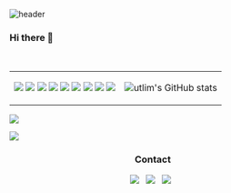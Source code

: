 ![header](https://capsule-render.vercel.app/api?type=waving&color=auto&height=200&section=header&text=utlim_github)

### Hi there 👋
<!--
https://img.shields.io/badge/JavaScript-F7DF1E.svg?style=for-the-badge&logo=JavaScript&logoColor=black
https://img.shields.io/badge/YAML-CB171E.svg?style=for-the-badge&logo=YAML&logoColor=white
-->
<br/>
<table>
  <tr>
    <td>
      <img src="https://img.shields.io/badge/SAS-blue?style=for-the-badge&logo=">
      <img src="https://img.shields.io/badge/Django-092E20.svg?style=for-the-badge&logo=Django&logoColor=white"/>
      <img src="https://img.shields.io/badge/Python-3776AB.svg?style=for-the-badge&logo=Python&logoColor=white"/>
      <img src="https://img.shields.io/badge/PostgreSQL-4169E1.svg?style=for-the-badge&logo=PostgreSQL&logoColor=white"/>
      <img src="https://img.shields.io/badge/Docker-2496ED.svg?style=for-the-badge&logo=Docker&logoColor=white"/>
      <img src="https://img.shields.io/badge/MLflow-0194E2.svg?style=for-the-badge&logo=MLflow&logoColor=white"/>
      <img src="https://img.shields.io/badge/Grafana-F46800.svg?style=for-the-badge&logo=Grafana&logoColor=white"/>
      <img src="https://img.shields.io/badge/NGINX-009639.svg?style=for-the-badge&logo=NGINX&logoColor=white"/>
      <img src="https://img.shields.io/badge/Google%20Analytics-E37400.svg?style=for-the-badge&logo=Google-Analytics&logoColor=white"/>
    </td>
    <td>
      
![utlim's GitHub stats](https://github-readme-stats.vercel.app/api?username=utlim&theme=shadow_green&show_icons=true)
    </td>
  </tr>
</table>


![](https://github-readme-stats.vercel.app/api/pin/?username=utlim&repo=utlim&cache_seconds=86400&theme=shadow_green)

<a href="https://hits.seeyoufarm.com"><img src="https://hits.seeyoufarm.com/api/count/incr/badge.svg?url=https%3A%2F%2Fgithub.com%2Futlim%2Fhit-counter&count_bg=%2379C83D&title_bg=%23555555&icon=github.svg&icon_color=%23E7E7E7&title=hits&edge_flat=false"/></a>


<h3 align="center"><b>Contact</b></h3>
<p align="center">
<a href="mailto:utaek.im@gmail.com"><img src="https://img.shields.io/badge/Gmail-EA4335?style=flat-square&logo=Gmail&logoColor=white"/></a> &nbsp
<a href="https://www.linkedin.com/in/utaekim/"><img src="https://img.shields.io/badge/LinkedIn-0A66C2?style=flat-square&logo=LinkedIn&logoColor=white"/></a> &nbsp
<a href="https://www.instagram.com/ut.im_kendor/"><img src="https://img.shields.io/badge/instagram-E4405F?style=flat-square&logo=instagram&logoColor=white"/></a> &nbsp
</p>

<!--START_SECTION:badges-->
<!--END_SECTION:badges-->

<!--
**utlim/utlim** is a ✨ _special_ ✨ repository because its `README.md` (this file) appears on your GitHub profile.

Here are some ideas to get you started:

- 🔭 I’m currently working on ...
- 🌱 I’m currently learning ...
- 👯 I’m looking to collaborate on ...
- 🤔 I’m looking for help with ...
- 💬 Ask me about ...
- 📫 How to reach me: ...
- 😄 Pronouns: ...
- ⚡ Fun fact: ...
-->

